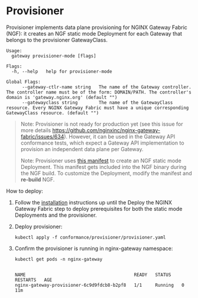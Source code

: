 # Provisioner

Provisioner implements data plane provisioning for NGINX Gateway Fabric (NGF): it creates an NGF static mode
Deployment for each Gateway that belongs to the provisioner GatewayClass.

```text
Usage:
  gateway provisioner-mode [flags]

Flags:
  -h, --help   help for provisioner-mode

Global Flags:
      --gateway-ctlr-name string   The name of the Gateway controller. The controller name must be of the form: DOMAIN/PATH. The controller's domain is 'gateway.nginx.org' (default "")
      --gatewayclass string        The name of the GatewayClass resource. Every NGINX Gateway Fabric must have a unique corresponding GatewayClass resource. (default "")
```

> Note: Provisioner is not ready for production yet (see this issue for more details
https://github.com/nginxinc/nginx-gateway-fabric/issues/634). However, it can be used in the Gateway API conformance
tests, which expect a Gateway API implementation to provision an independent data plane per Gateway.
>
> Note: Provisioner uses [this manifest](https://github.com/nginxinc/nginx-gateway-fabric/blob/main/conformance/provisioner/static-deployment.yaml)
to create an NGF static mode Deployment.
> This manifest gets included into the NGF binary during the NGF build. To customize the Deployment, modify the
manifest and **re-build** NGF.

How to deploy:

1. Follow the [installation](/docs/installation.md) instructions up until the Deploy the NGINX Gateway Fabric step
   to deploy prerequisites for both the static mode Deployments and the provisioner.
1. Deploy provisioner:

   ```shell
   kubectl apply -f conformance/provisioner/provisioner.yaml
   ```

1. Confirm the provisioner is running in nginx-gateway namespace:

   ```shell
   kubectl get pods -n nginx-gateway
   ```

   ```text

   NAME                                         READY   STATUS    RESTARTS   AGE
   nginx-gateway-provisioner-6c9d9fdcb8-b2pf8   1/1     Running   0          11m
   ```
